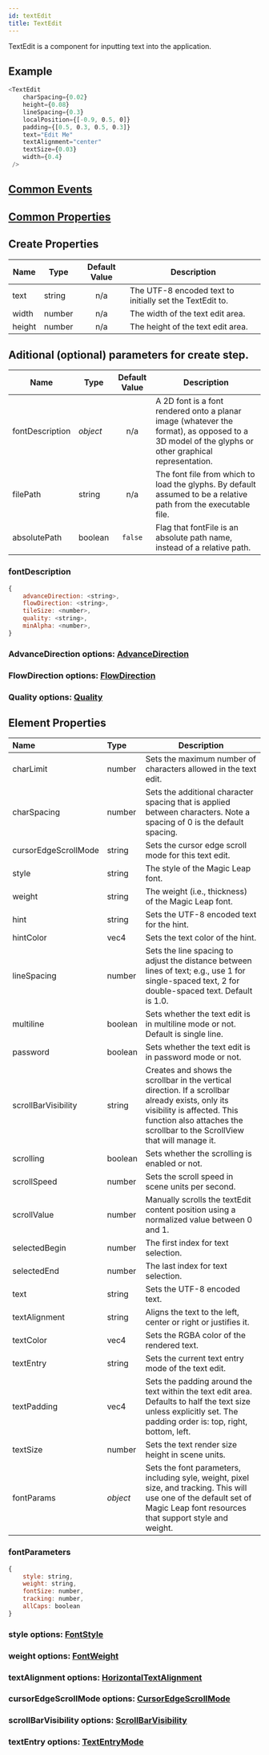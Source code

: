 ```yaml
---
id: textEdit
title: TextEdit
---
```


TextEdit is a component for inputting text into the application.

## Example

```javascript
<TextEdit
    charSpacing={0.02}
    height={0.08}
    lineSpacing={0.3}
    localPosition={[-0.9, 0.5, 0]}
    padding={[0.5, 0.3, 0.5, 0.3]}
    text="Edit Me"
    textAlignment="center"
    textSize={0.03}
    width={0.4}
 />
```

## [Common Events](../types/Events.md)

## [Common Properties](../types/Properties.md)

## Create Properties

| Name            | Type     | Default Value | Description |
| --------------- | -------- | :-----------: | ----------- |
| text            | string   |      n/a      | The UTF-8 encoded text to initially set the TextEdit to. |
| width           | number   |      n/a      | The width of the text edit area. |
| height          | number   |      n/a      | The height of the text edit area. |

## Aditional (optional) parameters for create step.
| Name            | Type     | Default Value | Description |
| --------------- | -------- | :-----------: | ----------- |
| fontDescription | _object_ |      n/a      | A 2D font is a font rendered onto a planar image (whatever the format), as opposed to a 3D model of the glyphs or other graphical representation. |
| filePath        | string   |      n/a      | The font file from which to load the glyphs. By default assumed to be a relative path from the executable file. |
| absolutePath    | boolean  |    `false`    | Flag that fontFile is an absolute path name, instead of a relative path. |

### fontDescription
```javascript
{
    advanceDirection: <string>,
    flowDirection: <string>,
    tileSize: <number>,
    quality: <string>,
    minAlpha: <number>,
}
```

### AdvanceDirection options: [AdvanceDirection](../types/AdvanceDirection.md)
### FlowDirection options: [FlowDirection](../types/FlowDirection.md)
### Quality options: [Quality](../types/Quality.md)

## Element Properties

| Name                 | Type     | Description |
| :------------------- | :------- | ----------- |
| charLimit            | number   | Sets the maximum number of characters allowed in the text edit. |
| charSpacing          | number   | Sets the additional character spacing that is applied between characters. Note a spacing of 0 is the default spacing.|
| cursorEdgeScrollMode | string   | Sets the cursor edge scroll mode for this text edit. |
| style                | string   | The style of the Magic Leap font. |
| weight               | string   | The weight (i.e., thickness) of the Magic Leap font. |
| hint                 | string   | Sets the UTF-8 encoded text for the hint. |
| hintColor            | vec4     | Sets the text color of the hint. |
| lineSpacing          | number   | Sets the line spacing to adjust the distance between lines of text; e.g., use 1 for single-spaced text, 2 for double-spaced text. Default is 1.0.|
| multiline            | boolean  | Sets whether the text edit is in multiline mode or not. Default is single line.|
| password             | boolean  | Sets whether the text edit is in password mode or not.|
| scrollBarVisibility  | string   | Creates and shows the scrollbar in the vertical direction. If a scrollbar already exists, only its visibility is affected. This function also attaches the scrollbar to the ScrollView that will manage it. |
| scrolling            | boolean  | Sets whether the scrolling is enabled or not. |
| scrollSpeed          | number   | Sets the scroll speed in scene units per second. |
| scrollValue          | number   | Manually scrolls the textEdit content position using a normalized value between 0 and 1. |
| selectedBegin        | number   | The first index for text selection. |
| selectedEnd          | number   | The last index for text selection. |
| text                 | string   | Sets the UTF-8 encoded text. |
| textAlignment        | string   | Aligns the text to the left, center or right or justifies it. |
| textColor            | vec4     | Sets the RGBA color of the rendered text. |
| textEntry            | string   | Sets the current text entry mode of the text edit. |
| textPadding          | vec4     | Sets the padding around the text within the text edit area. Defaults to half the text size unless explicitly set. The padding order is: top, right, bottom, left.|
| textSize             | number   | Sets the text render size height in scene units. |
| fontParams           | _object_ | Sets the font parameters, including syle, weight, pixel size, and tracking. This will use one of the default set of Magic Leap font resources that support style and weight.|

### fontParameters

```javascript
{
    style: string,
    weight: string,
    fontSize: number,
    tracking: number,
    allCaps: boolean
}
```
### style options: [FontStyle](../types/FontStyle.md)
### weight options: [FontWeight](../types/FontWeight.md)
### textAlignment options: [HorizontalTextAlignment](../types/HorizontalTextAlignment.md)
### cursorEdgeScrollMode options: [CursorEdgeScrollMode](../types/CursorEdgeScrollMode.md)
### scrollBarVisibility options: [ScrollBarVisibility](../types/ScrollBarVisibility.md)
### textEntry options: [TextEntryMode](../types/TextEntryMode.md)
